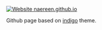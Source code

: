 [![Website naereen.github.io](https://img.shields.io/website-up-down-green-red/https/naereen.github.io.svg)](https://nmayorga092.github.io/)

Github page based on [indigo](https://github.com/sergiokopplin/indigo) theme.

